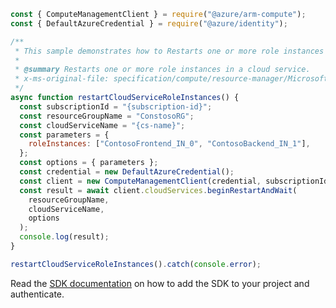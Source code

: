 ```javascript
const { ComputeManagementClient } = require("@azure/arm-compute");
const { DefaultAzureCredential } = require("@azure/identity");

/**
 * This sample demonstrates how to Restarts one or more role instances in a cloud service.
 *
 * @summary Restarts one or more role instances in a cloud service.
 * x-ms-original-file: specification/compute/resource-manager/Microsoft.Compute/stable/2021-03-01/examples/RestartCloudServiceRoleInstances.json
 */
async function restartCloudServiceRoleInstances() {
  const subscriptionId = "{subscription-id}";
  const resourceGroupName = "ConstosoRG";
  const cloudServiceName = "{cs-name}";
  const parameters = {
    roleInstances: ["ContosoFrontend_IN_0", "ContosoBackend_IN_1"],
  };
  const options = { parameters };
  const credential = new DefaultAzureCredential();
  const client = new ComputeManagementClient(credential, subscriptionId);
  const result = await client.cloudServices.beginRestartAndWait(
    resourceGroupName,
    cloudServiceName,
    options
  );
  console.log(result);
}

restartCloudServiceRoleInstances().catch(console.error);
```

Read the [SDK documentation](https://github.com/Azure/azure-sdk-for-js/blob/%40azure%2Farm-compute_19.0.0/sdk/compute/arm-compute/README.md) on how to add the SDK to your project and authenticate.
